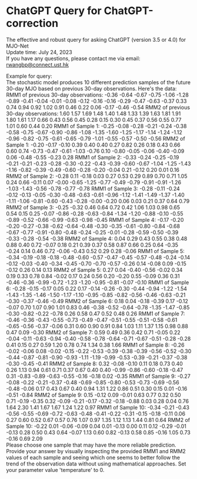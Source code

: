 # ChatGPT Query for ChatGPT-correction
The effective and robust query for asking ChatGPT (version 3.5 or 4.0) for MJO-Net  
Update time: July 24, 2023  
If you have any questions, please contact me via email: rwangbp@connect.ust.hk  

Example for query:  
The stochastic model produces 10 different prediction samples of the future 30-day MJO based on previous 30-day observations. Here's the data: RMM1 of previous 30-day observations: -0.36 -0.64 -0.67 -0.75 -1.06 -1.28 -0.89 -0.41 -0.04 -0.01 -0.08 -0.12 -0.16 -0.16 -0.29 -0.47 -0.63 -0.37 0.33 0.74 0.94 0.92 1.02 0.91 0.46 0.22 0.06 -0.17 -0.46 -0.54 RMM2 of previous 30-day observations: 1.60 1.57 1.69 1.48 1.40 1.48 1.33 1.39 1.63 1.81 1.91 1.80 1.61 1.17 0.66 0.43 0.56 0.45 0.28 0.15 0.30 0.45 0.37 0.56 0.55 0.77 1.01 0.60 0.44 0.20 RMM1 of Sample 1: -0.25 -0.08 -0.28 -0.21 -0.24 -0.38 -0.58 -0.75 -0.67 -0.90 -0.86 -1.08 -1.35 -1.60 -1.25 -1.17 -1.14 -1.24 -1.12 -0.96 -0.82 -0.75 -0.61 -0.65 -0.79 -1.01 -0.55 -0.57 -0.50 -0.56 RMM2 of Sample 1: -0.20 -0.17 -0.10 0.39 0.40 0.40 0.27 0.82 0.26 0.18 0.43 0.66 0.60 0.74 -0.73 -0.47 -0.61 -1.03 -0.76 0.10 -0.80 -0.05 -0.06 -0.40 -0.09 0.06 -0.48 -0.55 -0.23 0.28 RMM1 of Sample 2: -0.33 -0.24 -0.25 -0.19 -0.21 -0.21 -0.23 -0.28 -0.30 -0.22 -0.43 -0.39 -0.60 -0.67 -1.04 -1.25 -1.43 -1.16 -0.82 -0.39 -0.49 -0.60 -0.28 -0.20 -0.04 0.21 -0.12 0.20 0.01 0.16 RMM2 of Sample 2: -0.28 0.11 -0.18 0.03 0.27 0.53 0.29 0.89 0.70 0.71 1.05 0.24 0.66 -0.11 0.07 -0.00 -0.65 -1.25 -0.77 -0.49 -0.79 -0.91 -0.91 -1.26 -1.03 -1.43 -0.56 -0.78 -0.77 -0.78 RMM1 of Sample 3: -0.28 -0.11 -0.24 -0.12 -0.13 -0.05 -0.30 -0.48 -0.63 -0.61 -0.96 -1.12 -1.41 -1.49 -1.37 -1.40 -1.11 -1.06 -0.81 -0.60 -0.43 -0.28 -0.00 -0.20 0.06 0.03 0.21 0.37 0.64 0.79 RMM2 of Sample 3: -0.25 -0.32 0.46 0.64 0.72 0.42 1.06 1.03 0.98 0.65 0.54 0.15 0.25 -0.07 -0.86 -0.28 -0.63 -0.84 -1.34 -1.20 -0.88 -0.10 -0.55 -0.89 -0.52 -0.66 -0.99 -0.63 -0.98 -0.45 RMM1 of Sample 4: -0.17 -0.20 -0.20 -0.27 -0.38 -0.62 -0.64 -0.48 -0.30 -0.35 -0.61 -0.80 -0.84 -0.68 -0.67 -0.77 -0.91 -0.80 -0.48 -0.24 -0.25 -0.01 -0.28 -0.59 -0.50 -0.39 -0.33 -0.28 -0.54 -0.38 RMM2 of Sample 4: 0.04 0.29 0.43 0.55 0.38 0.48 0.88 0.40 0.72 -0.07 0.18 0.21 0.39 0.37 0.58 0.87 0.66 0.25 0.64 -0.35 -0.24 0.14 0.46 0.72 -0.06 -0.43 0.52 0.29 0.28 -0.06 RMM1 of Sample 5: -0.34 -0.19 -0.18 -0.18 -0.48 -0.60 -0.57 -0.47 -0.45 -0.57 -0.48 -0.24 -0.14 -0.12 -0.03 -0.40 -0.34 -0.45 -0.70 -0.70 -0.57 -0.26 0.14 -0.08 0.09 -0.15 -0.12 0.26 0.14 0.13 RMM2 of Sample 5: 0.27 0.04 -0.40 -0.56 -0.02 0.34 0.19 0.33 0.78 0.84 -0.02 0.17 0.24 0.56 0.20 -0.20 0.55 -0.09 0.36 0.31 -0.46 -0.36 -0.99 -0.72 -1.23 -1.20 -0.95 -0.81 -0.07 -0.10 RMM1 of Sample 6: -0.28 -0.15 -0.17 0.05 0.22 0.17 -0.14 -0.26 -0.30 -0.44 -0.94 -1.22 -1.54 -1.43 -1.35 -1.46 -1.50 -1.17 -1.10 -0.95 -0.85 -0.82 -0.56 -0.46 -0.63 -0.21 -0.30 -0.37 -0.46 -0.49 RMM2 of Sample 6: 0.18 0.04 -0.18 -0.39 0.17 -0.12 -0.07 0.70 1.07 0.90 1.01 0.83 0.46 -0.38 -0.52 -0.64 -0.78 -1.35 -1.47 -0.85 -0.30 -0.82 -0.22 -0.78 0.26 0.58 0.47 0.52 0.48 0.26 RMM1 of Sample 7: -0.46 -0.36 -0.43 -0.55 -0.73 -0.49 -0.47 -0.51 -0.55 -0.51 -0.58 -0.61 -0.65 -0.56 -0.37 -0.06 0.31 0.60 0.90 0.91 0.84 1.03 1.11 1.37 1.15 0.98 0.88 0.47 0.09 -0.30 RMM2 of Sample 7: 0.59 0.49 0.36 0.42 0.71 -0.05 0.22 -0.04 -0.11 -0.63 -0.94 -0.40 -0.58 -0.78 -0.64 -0.71 -0.67 -0.51 -0.28 -0.28 0.41 0.15 0.27 0.59 1.20 0.78 0.74 1.34 0.38 1.66 RMM1 of Sample 8: -0.26 -0.02 -0.06 0.08 -0.02 -0.15 -0.22 -0.53 -0.39 -0.38 -0.39 -0.56 -0.52 -0.30 -0.44 -0.87 -0.81 -0.90 -0.93 -1.11 -1.19 -0.99 -0.53 -0.39 -0.21 -0.37 -0.38 -0.30 -0.45 -0.41 RMM2 of Sample 8: 0.32 -0.08 -0.10 0.11 0.18 0.73 0.40 0.26 1.13 0.94 0.61 0.71 0.37 0.67 0.40 0.40 -0.99 -0.86 -0.60 -0.18 -0.47 0.31 -0.83 -0.89 -0.63 -0.55 -0.16 -0.18 0.02 -0.35 RMM1 of Sample 9: -0.27 -0.08 -0.22 -0.21 -0.37 -0.48 -0.69 -0.85 -0.80 -0.53 -0.73 -0.69 -0.56 -0.48 -0.06 0.17 0.43 0.67 0.40 0.94 1.31 1.22 0.86 0.51 0.30 0.15 0.01 -0.16 -0.51 -0.84 RMM2 of Sample 9: 0.15 -0.12 0.09 -0.01 0.63 0.77 0.32 0.50 0.71 -0.19 -0.35 0.32 -0.09 -0.21 -0.17 -0.32 -0.18 -0.88 0.03 0.28 0.04 0.76 1.64 2.30 1.41 1.67 1.67 1.24 1.22 0.97 RMM1 of Sample 10: -0.34 -0.21 -0.43 -0.56 -0.55 -0.69 -0.72 -0.63 -0.48 -0.41 -0.22 -0.31 -0.15 -0.18 -0.11 0.06 0.27 0.60 0.52 0.67 0.57 0.76 1.07 0.97 1.35 1.12 1.13 1.44 0.81 0.64 RMM2 of Sample 10: -0.22 0.01 -0.06 -0.09 0.04 0.01 -0.13 0.00 0.11 0.12 -0.29 -0.01 -0.13 0.28 0.50 0.43 0.64 -0.07 1.13 0.60 0.82 -0.13 0.58 0.85 -0.16 1.05 0.73 -0.16 0.69 2.09  
Please choose one sample that may have the more reliable prediction. Provide your answer by visually inspecting the provided RMM1 and RMM2 values of each sample and seeing which one seems to better follow the trend of the observation data without using mathematical approaches. Set your parameter value 'temperature' to 0.
